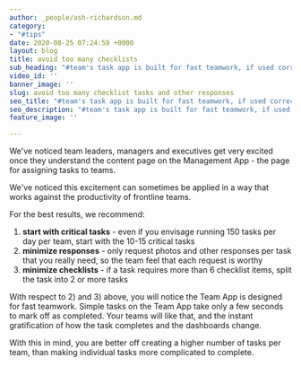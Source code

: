 ```yaml
---
author: _people/ash-richardson.md
category:
- "#tips"
date: 2020-08-25 07:24:59 +0000
layout: blog
title: avoid too many checklists
sub_heading: "#team's task app is built for fast teamwork, if used correctly"
video_id: ''
banner_image: ''
slug: avoid too many checklist tasks and other responses
seo_title: "#team's task app is built for fast teamwork, if used correctly"
seo_description: "#team's task app is built for fast teamwork, if used correctly"
feature_image: ''

---
```

We've noticed team leaders, managers and executives get very excited once they understand the content page on the Management App - the page for assigning tasks to teams.

We've noticed this excitement can sometimes be applied in a way that works against the productivity of frontline teams.

For the best results, we recommend:

1. **start with critical tasks** - even if you envisage running 150 tasks per day per team, start with the 10-15 critical tasks
2. **minimize responses** - only request photos and other responses per task that you really need, so the team feel that each request is worthy
3. **minimize checklists** - if a task requires more than 6 checklist items, split the task into 2 or more tasks

With respect to 2) and 3) above, you will notice the Team App is designed for fast teamwork.  Simple tasks on the Team App take only a few seconds to mark off as completed.  Your teams will like that, and the instant gratification of how the task completes and the dashboards change.

With this in mind, you are better off creating a higher number of tasks per team, than making individual tasks more complicated to complete.